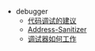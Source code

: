 * debugger
   * [代码调试的建议](代码调试的建议.md)
   * [Address-Sanitizer](Address-Sanitizer.md)
   * [调试器如何工作](调试器如何工作.md)
